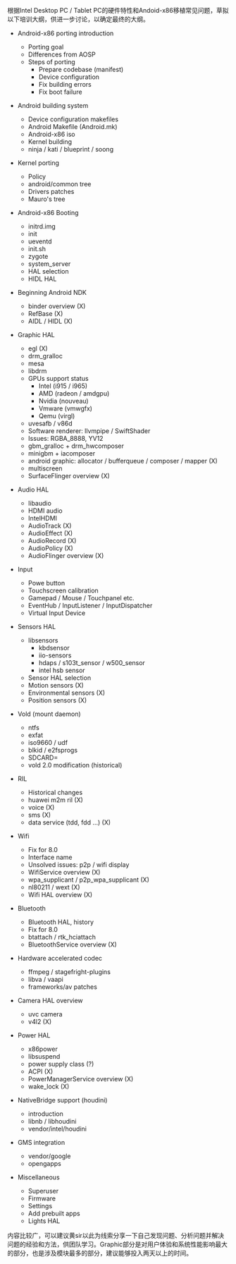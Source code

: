 根据Intel Desktop PC / Tablet PC的硬件特性和Andoid-x86移植常见问题，草拟以下培训大纲，供进一步讨论，以确定最终的大纲。

* Android-x86 porting introduction
  - Porting goal
  - Differences from AOSP
  - Steps of porting
    - Prepare codebase (manifest)
    - Device configuration
    - Fix building errors
    - Fix boot failure

* Android building system
  - Device configuration makefiles
  - Android Makefile (Android.mk)
  - Android-x86 iso
  - Kernel building
  - ninja / kati / blueprint / soong

* Kernel porting
  - Policy
  - android/common tree
  - Drivers patches
  - Mauro's tree

* Android-x86 Booting
  - initrd.img
  - init
  - ueventd
  - init.sh
  - zygote
  - system_server
  - HAL selection
  - HIDL HAL

* Beginning Android NDK
  - binder overview (X)
  - RefBase (X)
  - AIDL / HIDL (X)
  
* Graphic HAL
  - egl (X)
  - drm_gralloc
  - mesa
  - libdrm
  - GPUs support status
    - Intel (i915 / i965)
    - AMD (radeon / amdgpu)
    - Nvidia (nouveau)
    - Vmware (vmwgfx)
    - Qemu (virgl)
  - uvesafb / v86d
  - Software renderer: llvmpipe / SwiftShader
  - Issues: RGBA_8888, YV12
  - gbm_gralloc + drm_hwcomposer
  - minigbm + iacomposer
  - android graphic: allocator / bufferqueue / composer / mapper (X)
  - multiscreen
  - SurfaceFlinger overview (X)

* Audio HAL
  - libaudio
  - HDMI audio
  - IntelHDMI
  - AudioTrack (X)
  - AudioEffect (X)
  - AudioRecord (X)
  - AudioPolicy (X)
  - AudioFlinger overview (X)

* Input
  - Powe button
  - Touchscreen calibration
  - Gamepad / Mouse / Touchpanel etc.
  - EventHub / InputListener / InputDispatcher
  - Virtual Input Device

* Sensors HAL
  - libsensors
    - kbdsensor
    - iio-sensors
    - hdaps / s103t_sensor / w500_sensor
    - intel hsb sensor
  - Sensor HAL selection  
  - Motion sensors (X)
  - Environmental sensors (X)
  - Position sensors (X)

* Vold (mount daemon)
  - ntfs
  - exfat
  - iso9660 / udf
  - blkid / e2fsprogs
  - SDCARD=
  - vold 2.0 modification (historical)

* RIL
  - Historical changes
  - huawei m2m ril (X)
  - voice (X)
  - sms (X)
  - data service (tdd, fdd ...) (X)

* Wifi
  - Fix for 8.0
  - Interface name
  - Unsolved issues: p2p / wifi display
  - WifiService overview (X)
  - wpa_supplicant / p2p_wpa_supplicant (X)
  - nl80211 / wext (X)
  - Wifi HAL overview (X)

* Bluetooth
  - Bluetooth HAL, history
  - Fix for 8.0
  - btattach / rtk_hciattach
  - BluetoothService overview (X)

* Hardware accelerated codec
  - ffmpeg / stagefright-plugins
  - libva / vaapi
  - frameworks/av patches

* Camera HAL overview
  - uvc camera
  - v4l2 (X)

* Power HAL
  - x86power
  - libsuspend
  - power supply class (?)
  - ACPI (X)
  - PowerManagerService overview (X)
  - wake_lock (X)

* NativeBridge support (houdini)
  - introduction
  - libnb / libhoudini
  - vendor/intel/houdini

* GMS integration
  - vendor/google
  - opengapps

* Miscellaneous
  - Superuser
  - Firmware
  - Settings
  - Add prebuilt apps
  - Lights HAL

内容比较广，可以建议黄sir以此为线索分享一下自己发现问题、分析问题并解决问题的经验和方法，供团队学习。Graphic部分是对用户体验和系统性能影响最大的部分，也是涉及模块最多的部分，建议能够投入两天以上的时间。

